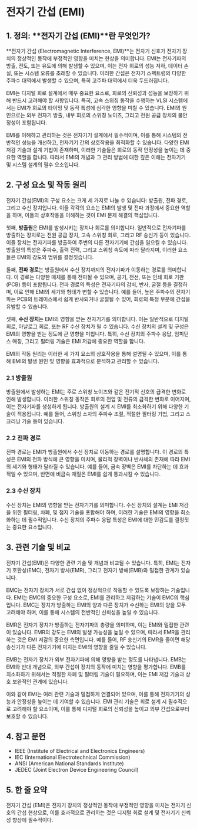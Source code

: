 # 전자기 간섭 (EMI)

## 1. 정의: **전자기 간섭 (EMI)**란 무엇인가?
**전자기 간섭 (Electromagnetic Interference, EMI)**는 전자기 신호가 전자기 장치의 정상적인 동작에 부정적인 영향을 미치는 현상을 의미합니다. EMI는 전자기파의 방출, 전도, 또는 유도에 의해 발생할 수 있으며, 이는 전자 회로의 성능 저하, 데이터 손실, 또는 시스템 오류를 초래할 수 있습니다. 이러한 간섭은 전자기 스펙트럼의 다양한 주파수 대역에서 발생할 수 있으며, 특히 고주파 대역에서 더욱 두드러집니다. 

EMI는 디지털 회로 설계에서 매우 중요한 요소로, 회로의 신뢰성과 성능을 보장하기 위해 반드시 고려해야 할 사항입니다. 특히, 고속 스위칭 동작을 수행하는 VLSI 시스템에서는 EMI가 회로의 타이밍 및 동작 특성에 심각한 영향을 미칠 수 있습니다. EMI의 원인으로는 외부 전자기 방출, 내부 회로의 스위칭 노이즈, 그리고 전원 공급 장치의 불안정성이 포함됩니다.

EMI를 이해하고 관리하는 것은 전자기기 설계에서 필수적이며, 이를 통해 시스템의 전반적인 성능을 개선하고, 전자기기 간의 상호작용을 최적화할 수 있습니다. 다양한 EMI 저감 기술과 설계 기법이 존재하며, 이러한 기술들은 회로의 동작 안정성을 높이는 데 중요한 역할을 합니다. 따라서 EMI의 개념과 그 관리 방법에 대한 깊은 이해는 전자기기 및 시스템 설계의 필수 요소입니다.

## 2. 구성 요소 및 작동 원리
전자기 간섭(EMI)의 구성 요소는 크게 세 가지로 나눌 수 있습니다: 방출원, 전파 경로, 그리고 수신 장치입니다. 이들 각각의 요소는 EMI의 발생 및 전파 과정에서 중요한 역할을 하며, 이들의 상호작용을 이해하는 것이 EMI 문제 해결의 핵심입니다.

첫째, **방출원**은 EMI를 발생시키는 장치나 회로를 의미합니다. 일반적으로 전자기파를 방출하는 장치로는 전원 공급 장치, 고속 스위칭 회로, 그리고 RF 송신기 등이 있습니다. 이들 장치는 전자기파를 방출하여 주변의 다른 전자기기에 간섭을 일으킬 수 있습니다. 방출원의 특성은 주파수, 출력 전력, 그리고 스위칭 속도에 따라 달라지며, 이러한 요소들은 EMI의 강도와 범위를 결정짓습니다.

둘째, **전파 경로**는 방출원에서 수신 장치까지의 전자기파가 이동하는 경로를 의미합니다. 이 경로는 다양한 매체를 통해 전파될 수 있으며, 공기, 전선, 또는 인쇄 회로 기판(PCB) 등이 포함됩니다. 전파 경로의 특성은 전자기파의 감쇠, 반사, 굴절 등을 결정하며, 이로 인해 EMI의 세기와 형태가 변할 수 있습니다. 예를 들어, 높은 주파수의 전자기파는 PCB의 트레이스에서 쉽게 반사되거나 굴절될 수 있어, 회로의 특정 부분에 간섭을 유발할 수 있습니다.

셋째, **수신 장치**는 EMI의 영향을 받는 전자기기를 의미합니다. 이는 일반적으로 디지털 회로, 아날로그 회로, 또는 RF 수신 장치가 될 수 있습니다. 수신 장치의 설계 및 구성은 EMI의 영향을 받는 정도에 큰 영향을 미칩니다. 특히, 수신 장치의 주파수 응답, 임피던스 매칭, 그리고 필터링 기술은 EMI 저감에 중요한 역할을 합니다.

EMI의 작동 원리는 이러한 세 가지 요소의 상호작용을 통해 설명될 수 있으며, 이를 통해 EMI의 발생 원인 및 영향을 효과적으로 분석하고 관리할 수 있습니다.

### 2.1 방출원
방출원에서 발생하는 EMI는 주로 스위칭 노이즈와 같은 전기적 신호의 급격한 변화로 인해 발생합니다. 이러한 스위칭 동작은 회로의 전압 및 전류의 급격한 변화로 이어지며, 이는 전자기파를 생성하게 됩니다. 방출원의 설계 시 EMI를 최소화하기 위해 다양한 기술이 적용됩니다. 예를 들어, 스위칭 소자의 주파수 조절, 적절한 필터링 기법, 그리고 스크리닝 기술 등이 있습니다.

### 2.2 전파 경로
전파 경로는 EMI가 방출원에서 수신 장치로 이동하는 경로를 설명합니다. 이 경로의 특성은 EMI의 전파 방식에 큰 영향을 미치며, 물리적 장벽이나 반사체의 존재에 따라 EMI의 세기와 형태가 달라질 수 있습니다. 예를 들어, 금속 장벽은 EMI를 차단하는 데 효과적일 수 있으며, 반면에 비금속 재질은 EMI를 쉽게 통과시킬 수 있습니다.

### 2.3 수신 장치
수신 장치는 EMI의 영향을 받는 전자기기를 의미합니다. 수신 장치의 설계는 EMI 저감을 위한 필터링, 차폐, 및 접지 기술을 포함해야 하며, 이러한 기술은 EMI의 영향을 최소화하는 데 필수적입니다. 수신 장치의 주파수 응답 특성은 EMI에 대한 민감도를 결정짓는 중요한 요소입니다.

## 3. 관련 기술 및 비교
전자기 간섭(EMI)은 다양한 관련 기술 및 개념과 비교될 수 있습니다. 특히, EMI는 전자기 호환성(EMC), 전자기 방사(EMR), 그리고 전자기 방해(EMB)와 밀접한 관계가 있습니다.

EMC는 전자기 장치가 서로 간섭 없이 정상적으로 작동할 수 있도록 보장하는 기술입니다. EMI는 EMC의 중요한 구성 요소로, EMI를 관리하고 저감하는 기술이 EMC의 핵심입니다. EMC는 장치가 방출하는 EMI의 양과 다른 장치가 수신하는 EMI의 양을 모두 고려해야 하며, 이를 통해 시스템의 전반적인 신뢰성을 높일 수 있습니다.

EMR은 전자기 장치가 방출하는 전자기파의 총량을 의미하며, 이는 EMI와 밀접한 관련이 있습니다. EMR의 강도는 EMI의 발생 가능성을 높일 수 있으며, 따라서 EMR을 관리하는 것은 EMI 저감의 중요한 측면입니다. 예를 들어, RF 송신기의 EMR을 줄이면 해당 송신기가 다른 전자기기에 미치는 EMI의 영향을 줄일 수 있습니다.

EMB는 전자기 장치가 외부 전자기파에 의해 영향을 받는 정도를 나타냅니다. EMB는 EMI와 반대 개념으로, 외부 간섭이 장치의 동작에 미치는 영향을 평가합니다. EMB를 최소화하기 위해서는 적절한 차폐 및 필터링 기술이 필요하며, 이는 EMI 저감 기술과 상호 보완적인 관계에 있습니다.

이와 같이 EMI는 여러 관련 기술과 밀접하게 연결되어 있으며, 이를 통해 전자기기의 성능과 안정성을 높이는 데 기여할 수 있습니다. EMI 관리 기술은 회로 설계 시 필수적으로 고려해야 할 요소이며, 이를 통해 디지털 회로의 신뢰성을 높이고 외부 간섭으로부터 보호할 수 있습니다.

## 4. 참고 문헌
- IEEE (Institute of Electrical and Electronics Engineers)
- IEC (International Electrotechnical Commission)
- ANSI (American National Standards Institute)
- JEDEC (Joint Electron Device Engineering Council)

## 5. 한 줄 요약
전자기 간섭 (EMI)은 전자기 장치의 정상적인 동작에 부정적인 영향을 미치는 전자기 신호의 간섭 현상으로, 이를 효과적으로 관리하는 것은 디지털 회로 설계 및 전자기기 신뢰성 향상에 필수적이다.
